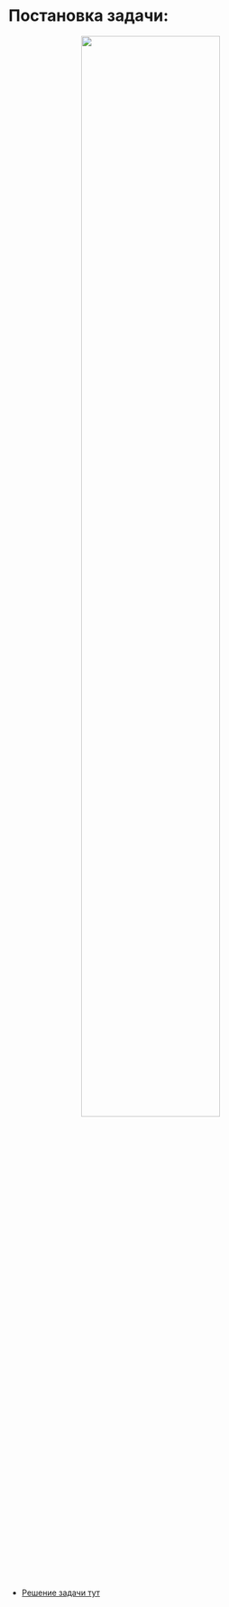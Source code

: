 # Постановка задачи:

<p align="center">
  <img src="https://i.imgur.com/Bsstli6.png" width="70%"/>
</p>

- [Решение задачи тут](https://github.com/Blausher/show/blob/main/kept_task/notebook_kept.ipynb)
